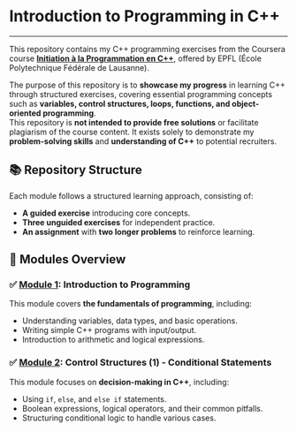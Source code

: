 # Introduction to Programming in C++

---

This repository contains my C++ programming exercises from the Coursera course [**Initiation à la Programmation en C++**](https://www.coursera.org/learn/initiation-programmation-cpp), offered by EPFL (École Polytechnique Fédérale de Lausanne).  

The purpose of this repository is to **showcase my progress** in learning C++ through structured exercises, covering essential programming concepts such as **variables, control structures, loops, functions, and object-oriented programming**.  
This repository is **not intended to provide free solutions** or facilitate plagiarism of the course content. It exists solely to demonstrate my **problem-solving skills** and **understanding of C++** to potential recruiters.  

## 📚 Repository Structure  
Each module follows a structured learning approach, consisting of:  
- **A guided exercise** introducing core concepts.  
- **Three unguided exercises** for independent practice.  
- **An assignment** with **two longer problems** to reinforce learning.  

## 📘 Modules Overview  

### ✅ [Module 1](Module1): Introduction to Programming  
This module covers **the fundamentals of programming**, including:  
- Understanding variables, data types, and basic operations.  
- Writing simple C++ programs with input/output.  
- Introduction to arithmetic and logical expressions.  

### ✅ [Module 2](Module2): Control Structures (1) - Conditional Statements  
This module focuses on **decision-making in C++**, including:  
- Using `if`, `else`, and `else if` statements.  
- Boolean expressions, logical operators, and their common pitfalls.  
- Structuring conditional logic to handle various cases.   
